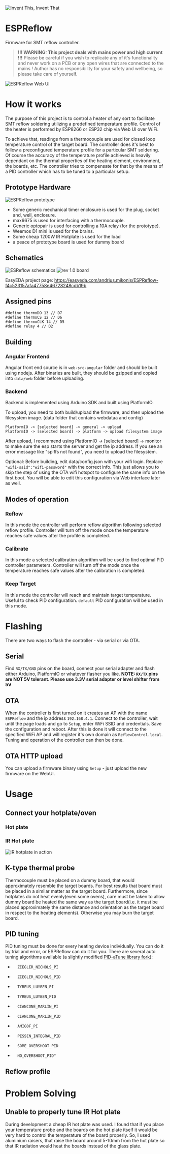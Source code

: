 ![Invent This, Invent That](schematics/IT2-logo.png)

# ESPReflow
Firmware for SMT reflow controller.

> **!!! WARNING: This project deals with mains power and high current !!!**
> Please be careful if you wish to replicate any of it's functionality and never work on a PCB or any open wires that are connected to the mains !
> Author has no responsibility for your safety and wellbeing, so please take care of yourself.

![ESPReflow Web UI](doc/WebUI.PNG)

# How it works
The purpose of this project is to control a heater of any sort to facilitate SMT reflow soldering utilizing a predefined temperature profile. Control of the heater is performed by ESP8266 or ESP32 chip via Web UI over WiFi.

To achieve that, readings from a thermocouple are used for closed loop temperature control of the target board. The controller does it's best to follow a preconfigured temperature profile for a particular SMT soldering. Of course the accuracy of the temperature profile achieved is heavily dependant on the thermal properties of the heating element, environment, the boards, etc. The controller tries to compensate for that by the means of a PID controller which has to be tuned to a particular setup.

## Prototype Hardware

![ESPReflow prototype](doc/espreflow-prototype.jpg)

* Some generic mechanical timer enclosure is used for the plug, socket and, well, enclosure.
* max6675 is used for interfacing with a thermocouple.
* Generic optopair is used for controlling a 10A relay (for the prototype).
* Weemos D1 mini is used for the brains.
* Some cheap 1200W IR Hotplate is used for the load
* a peace of prototype board is used for dummy board

## Schematics

![ESReflow schematics](schematics/schematics.png)
![rev 1.0 board](schematics/board-v1.0.png)

EasyEDA project page: https://easyeda.com/andrius.mikonis/ESPReflow-f4c523157afa47758e46728248cdb19b

## Assigned pins

```
#define thermoDO 13 // D7
#define thermoCS 12 // D6
#define thermoCLK 14 // D5
#define relay 4 // D2
```

## Building
### Angular Frontend

Angular front end source is in `web-src-angular` folder and should be built using nodejs. After binaries are built,
they should be gzipped and copied into `data/web` folder before uploading.

### Backend

Backend is implemented using Arduino SDK and built using PlatformIO.

To upload, you need to both build/upload the firmware, and then upload the filesystem image. (data folder that contains webdataa and config)
```
PlatformIO -> [selected board] -> general -> upload
PlatformIO -> [selected board] -> platform -> upload filesystem image
```

After upload, I recommend using PlatformIO -> [selected board] -> monitor to make sure the esp starts the server and get the ip address. If you see an error message like "spiffs not found", you need to upload the filesystem.

Optional: 
Before building, edit data/config.json with your wifi login. Replace `"wifi-ssid":"wifi-password"` with the correct info. This just allows you to skip the step of using the OTA wifi hotspot to configure the same info on the first boot. You will be able to edit this configuration via Web interface later as well.

## Modes of operation
### Reflow

In this mode the controller will perform reflow algorithm following selected reflow profile.
Controller will turn off the mode once the temperature reaches safe values after the profile is completed.

### Calibrate

In this mode a selected calibration algorithm will be used to find optimal PID controller parameters.
Controller will turn off the mode once the temperature reaches safe values after the calibration is completed.

### Keep Target

In this mode the controller will reach and maintain target temperature. Useful to check PID configuration. `default` PID configuration will be used in this mode.

# Flashing

There are two ways to flash the controller - via serial or via OTA.

## Serial

Find `RX/TX/GND` pins on the board, connect your serial adapter and flash either Arduino, PlatformIO or whatever flasher you like.
**NOTE: `RX/TX` pins are NOT 5V tolerant. Please use 3.3V serial adapter or level shifter from 5V**

## OTA

When the controller is first turned on it creates an AP with the name `ESPReflow` and the ip address `192.168.4.1`. Connect to the controller, wait until the page loads and go to `Setup`, enter WiFi SSID and credentials. Save the configuration and reboot.
After this is done it will connect to the specified WiFi AP and will register it's own domain as `ReflowControl.local`.
Tuning and operation of the controller can then be done.

## OTA HTTP upload

You can upload a firmware binary using `Setup` - just upload the new firmware on the WebUI.

# Usage

## Connect your hotplate/oven

### Hot plate

### IR Hot plate
![IR hotplate in action](doc/ir-hotplate-on.jpg)

## K-type thermal probe

Thermocouple must be placed on a dummy board, that would approximately resemble the target boards. For best results that board must be placed in a similar matter as the target board. Furthermore, since hotplates do not heat evenly(even some ovens), care must be taken to allow dummy board be heated the same way as the target board(i.e. it must be placed approximately the same distance and orientation as the target board in respect to the heating elements). Otherwise you may burn the target board.

## PID tuning

PID tuning must be done for every heating device individually. You can do it by trial and error, or ESPReflow can do it for you. There are several auto tuning algorithms available (a slightly modified [PID-aTune library fork](https://github.com/t0mpr1c3/Arduino-PID-AutoTune-Library)):

*		ZIEGLER_NICHOLS_PI
*		ZIEGLER_NICHOLS_PID
*		TYREUS_LUYBEN_PI
*		TYREUS_LUYBEN_PID
*		CIANCONE_MARLIN_PI
*		CIANCONE_MARLIN_PID
*		AMIGOF_PI
*		PESSEN_INTEGRAL_PID
*		SOME_OVERSHOOT_PID
*		NO_OVERSHOOT_PID"

## Reflow profile

# Problem Solving

## Unable to properly tune IR Hot plate

During development a cheap IR hot plate was used. I found that if you place your temperature probe and the boards on the hot plate itself it would be very hard to control the temperature of the board properly. So, I used aluminium raisers, that raise the board around 5-10mm from the hot plate so that IR radiation would heat the boards instead of the glass plate.
